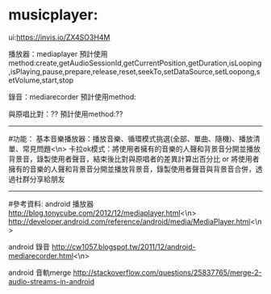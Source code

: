 # musicplayer:

ui:https://invis.io/ZX4SO3H4M

播放器：mediaplayer
預計使用method:create,getAudioSessionId,getCurrentPosition,getDuration,isLooping,isPlaying,pause,prepare,release,reset,seekTo,setDataSource,setLoopong,setVolume,start,stop

錄音：mediarecorder
預計使用method:

與原唱比對：??
預計使用method:??

----------------------------------------------------------------------
#功能：
基本音樂播放器：播放音樂、循環模式挑選(全部、單曲、隨機)、播放清單、常見問題<\n>
卡拉ok模式：將使用者擁有的音樂的人聲和背景音分開並播放背景音，錄製使用者聲音，結束後比對與原唱者的差異計算出百分比
           or
           將使用者擁有的音樂的人聲和背景音分開並播放背景音，錄製使用者聲音與背景音合併，透過社群分享給朋友

----------------------------------------------------------------------
#參考資料:
android 播放器
http://blog.tonycube.com/2012/12/mediaplayer.html<\n>
http://developer.android.com/reference/android/media/MediaPlayer.html<\n>


android 錄音
http://cw1057.blogspot.tw/2011/12/android-mediarecorder.html<\n>

android 音軌merge
http://stackoverflow.com/questions/25837765/merge-2-audio-streams-in-android
